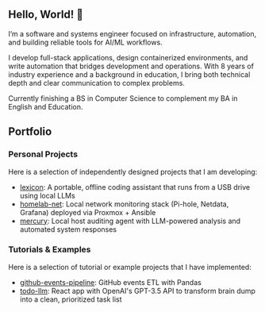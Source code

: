 ## Hello, World! 🪷

I’m a software and systems engineer focused on infrastructure, automation, and building reliable tools for AI/ML workflows.

I develop full-stack applications, design containerized environments, and write automation that bridges development and operations. With 8 years of industry experience and a background in education, I bring both technical depth and clear communication to complex problems.

Currently finishing a BS in Computer Science to complement my BA in English and Education.

## Portfolio

### Personal Projects
Here is a selection of independently designed projects that I am developing:

- [lexicon](https://github.com/JeannieFallon/lexicon): A portable, offline coding assistant that runs from a USB drive using local LLMs
- [homelab-net](https://github.com/JeannieFallon/homelab-net): Local network monitoring stack (Pi-hole, Netdata, Grafana) deployed via Proxmox + Ansible
- [mercury](https://github.com/JeannieFallon/mercury): Local host auditing agent with LLM-powered analysis and automated system responses

### Tutorials & Examples
Here is a selection of tutorial or example projects that I have implemented:

- [github-events-pipeline](https://github.com/JeannieFallon/github-events-pipeline): GitHub events ETL with Pandas
- [todo-llm](https://github.com/JeannieFallon/todo-llm): React app with OpenAI's GPT-3.5 API to transform brain dump into a clean, prioritized task list




<!--
**JeannieFallon/JeannieFallon** is a ✨ _special_ ✨ repository because its `README.md` (this file) appears on your GitHub profile.

Here are some ideas to get you started:

- 🔭 I’m currently working on ...
- 🌱 I’m currently learning ...
- 👯 I’m looking to collaborate on ...
- 🤔 I’m looking for help with ...
- 💬 Ask me about ...
- 📫 How to reach me: ...
- 😄 Pronouns: ...
- ⚡ Fun fact: ...
-->
